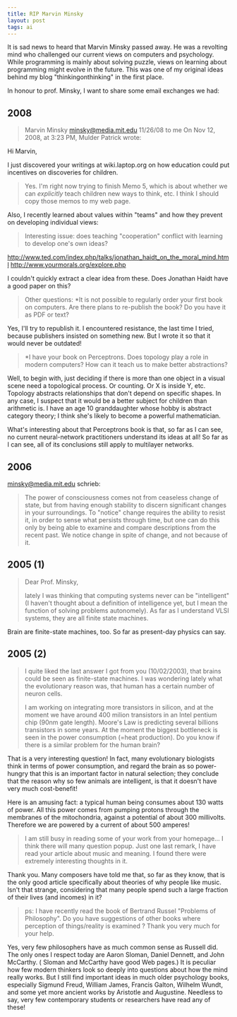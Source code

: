 ```yaml
---
title: RIP Marvin Minsky
layout: post
tags: ai
---
```

It is sad news to heard that Marvin Minsky passed away. He was a revolting mind who challenged our current views on computers and psychology. While programming is mainly about solving puzzle, views on learning about programming might evolve in the future. This was one of my original ideas behind my blog "thinkingonthinking" in the first place.

In honour to prof. Minsky, I want to share some email exchanges we had:

## 2008

> Marvin Minsky <minsky@media.mit.edu>
> 11/26/08 to me 
On Nov 12, 2008, at 3:23 PM, Mulder Patrick wrote:

Hi Marvin,

I just discovered your writings at wiki.laptop.org on how education
could put incentives on discoveries for children.

> Yes.  I'm right now trying to finish Memo 5, which is about whether we can *explicitly* teach children new ways to think, etc.
> I think I should copy those memos to my web page.


Also, I recently learned about values within "teams" and how they
prevent on developing individual views:

> Interesting issue: does teaching "cooperation" conflict with learning to develop one's own ideas?


http://www.ted.com/index.php/talks/jonathan_haidt_on_the_moral_mind.html
http://www.yourmorals.org/explore.php

I couldn't quickly extract a clear idea from these. Does Jonathan Haidt have a good paper on this?


> Other questions:
> *It is not possible to regularly order your first book on computers.
> Are there plans to re-publish the book? Do you have it as PDF or text?

Yes, I'll try to republish it.  I encountered resistance, the last time I tried, because publishers insisted on something new.  But I wrote it so that it would never be outdated!

> *I have your book on Perceptrons. Does topology play a role in modern
> computers?  How can it teach us to make better abstractions?

Well, to begin with, just deciding if there is more than one object in a visual scene need a topological process.  Or counting.  Or X is inside Y, etc.  Topology abstracts relationships that don't depend on specific shapes.    In any case, I suspect that it would be a better subject for children than arithmetic is.  I have an age 10 granddaughter whose hobby is abstract category theory; I think she's likely to become a powerful mathematician.

What's interesting about that Perceptrons book is that, so far as I can see, no current neural-network practitioners understand its ideas at all!  So far as I can see, all of its conclusions still apply to multilayer networks.    

## 2006

minsky@media.mit.edu schrieb:
>   The power of consciousness comes not
> from ceaseless change of state, but from having enough stability to
> discern significant changes in your surroundings.  To "notice" change
> requires the ability to resist it, in order to sense what persists
> through time, but one can do this only by being able to examine and
> compare descriptions from the recent past.  We notice change in spite
> of change, and not because of it.


## 2005 (1)

>Dear Prof. Minsky,
>
>lately I was thinking that computing systems never can
>be "intelligent" (I haven't thought about a definition
>of intelligence yet, but I mean the function of
>solving problems autonomely). As far as I understand
>VLSI systems, they are all finite state machines.


Brain are finite-state machines, too.  So far as present-day physics can say.

## 2005 (2)

>I quite liked the last answer I got from you
>(10/02/2003), that brains could be seen as
>finite-state machines. I was wondering lately what the
>evolutionary reason was, that human has a certain
>number of neuron cells.
>
>I am working on integrating more transistors in
>silicon, and at the moment we have around 400 milion
>transistors in an Intel pentium chip (90nm gate
>length). Moore's Law is predicting several billions
>transistors in some years. At the moment the biggest
>bottleneck is seen in the power consumption (=heat
>production). Do you know if there is a similar problem
>for the human brain?

That is a very interesting question! In fact, many evolutionary 
biologists  think in terms of power consumption,  and regard the 
brain as so power-hungry that this is an important factor in natural 
selection;  they conclude that the reason why so few animals are 
intelligent,  is that it doesn't have very much cost-benefit!

  Here is an amusing fact:  a typical human being consumes about 130 
  watts of power.  All this power comes from pumping protons through 
  the membranes of the mitochondria,  against a potential of about 300 
  millivolts.  Therefore we are powered by a current of about 500 
  amperes!

  >I am still busy in reading some of your work from your
  >homepage... I think there will many question popup.
  >Just one last remark, I have read your article about
  >music and meaning. I found there were extremely
  >interesting thoughts in it.

  Thank you.    Many composers have told me that, so far as they know, 
  that is the only good article specifically about theories of why 
  people like music.    Isn't that strange, considering that many 
  people spend such a large fraction of their lives (and incomes) in it?

  >ps: I have recently read the book of Bertrand Russel
  >"Problems of Philosophy". Do you have suggestions of
  >other books where perception of things/reality is
  >examined ? Thank you very much for your help.

  Yes, very few philosophers have as much common sense as Russell did. 
  The only ones I respect today are  Aaron Sloman,  Daniel Dennett, 
  and John McCarthy.  ( Sloman and McCarthy have good Web pages.)  It 
  is peculiar how few modern thinkers look so deeply into questions 
  about how the mind really works.  But I still find important ideas 
  in much older psychology books, especially Sigmund Freud, William 
  James, Francis Galton,  Wilhelm Wundt, and some yet more ancient 
  works by Aristotle and Augustine.    Needless to say, very few 
  contemporary students or researchers have read any of these!

